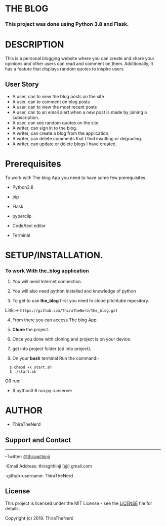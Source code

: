 # THE BLOG

### **This project was done using Python 3.8  and Flask.** 


# DESCRIPTION

 This is a personal blogging website where you can create and share your opinions and other users can read and comment on them. Additionally, it has a feature that displays random quotes to inspire users. 

## User Story

- A user, can to view the blog posts on the site
- A user, can to comment on blog posts
- A user, can to view the most recent posts
- A user, can to an email alert when a new post is made by joining a subscription.
- A user, can see random quotes on the site
- A writer, can sign in to the blog.
- A writer, can create a blog from the application.
- A writer, can delete comments that I find insulting or degrading.
- A writer, can update or delete blogs I have created.

# Prerequisites

To work with The blog App you need to have some few prerequisites.

- Python3.8

- pip

- Flask 

- pyperclip

- Code/text editor

- Terminal

# **SETUP/INSTALLATION.**

### **To work With the_blog application**

1. You will need Internet connection.

2. You will also need python installed and knowledge of python

3. To get to use **the_blog** first you need to clone pitchtube repository. 

Link:-> ```https://github.com/ThiraTheNerd/the_blog.git```

4. From there you can access The blog App.

5. **Clone** the project.

6. Once you done with cloning and project is on your device.

7. get into project folder (cd into project).

8. On your **bash** terminal Run the command:- 

```
  $ chmod +x start.sh
  $ ./start.sh
```
OR run: 
* $ python3.8 run.py runserver


# AUTHOR

* ThiraTheNerd

## Support and Contact
---

-Twitter: [@thiragithinji](https://twitter.com/thiragithinji/)


-Email Address: thiragithinji [@] gmail.com

-github-username: ThiraTheNerd

## License
This project is licensed under the MIT License - see the [LICENSE](LICENSE) file for details.

Copyright (c) 2019. ThiraTheNerd